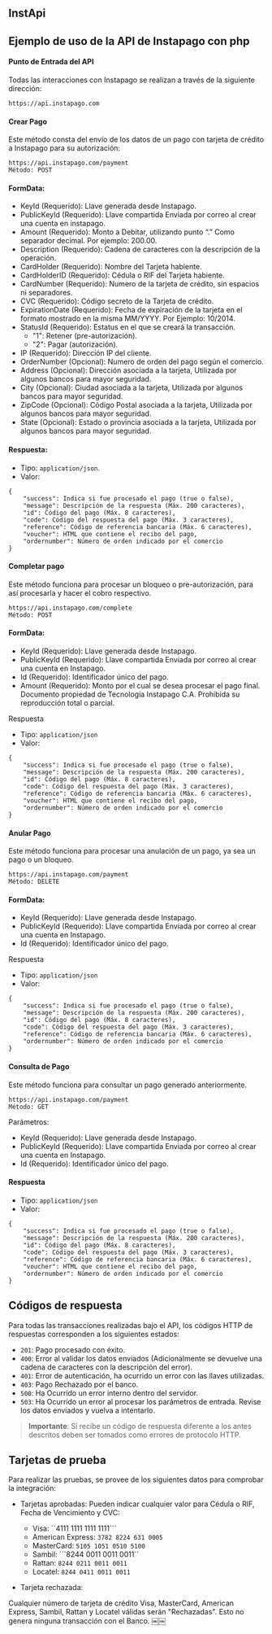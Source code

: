 ## InstApi
Ejemplo de uso de la API de Instapago con php
---

#### Punto de Entrada del API
Todas las interacciones con Instapago se realizan a través de la siguiente dirección:

```
https://api.instapago.com
```

#### Crear Pago
Este método consta del envío de los datos de un pago con tarjeta de crédito a Instapago
para su autorización:
```
https://api.instapago.com/payment
Método: POST
```

#### FormData:
* KeyId (Requerido): Llave generada desde Instapago.
* PublicKeyId (Requerido): Llave compartida Enviada por correo al crear una cuenta
en instapago.
* Amount (Requerido): Monto a Debitar, utilizando punto “.” Como separador decimal.
Por ejemplo: 200.00.
* Description (Requerido): Cadena de caracteres con la descripción de la operación.
* CardHolder (Requerido): Nombre del Tarjeta habiente.
* CardHolderID (Requerido): Cédula o RIF del Tarjeta habiente.
* CardNumber (Requerido): Numero de la tarjeta de crédito, sin espacios ni
separadores.
* CVC (Requerido): Código secreto de la Tarjeta de crédito.
* ExpirationDate (Requerido): Fecha de expiración de la tarjeta en el formato mostrado
en la misma MM/YYYY. Por Ejemplo: 10/2014.
* StatusId (Requerido): Estatus en el que se creará la transacción.
    * "1": Retener (pre-autorización).
    * "2": Pagar (autorización).
* IP (Requerido): Dirección IP del cliente.
* OrderNumber (Opcional): Numero de orden del pago según el comercio.
* Address (Opcional): Dirección asociada a la tarjeta, Utilizada por algunos bancos
para mayor seguridad.
* City (Opcional): Ciudad asociada a la tarjeta, Utilizada por algunos bancos para
mayor seguridad.
* ZipCode (Opcional): Código Postal asociada a la tarjeta, Utilizada por algunos
bancos para mayor seguridad.
* State (Opcional): Estado o provincia asociada a la tarjeta, Utilizada por algunos
bancos para mayor seguridad.

#### Respuesta:

* Tipo: ```application/json```.
* Valor:

```
{
    "success": Indica si fue procesado el pago (true o false),
    "message": Descripción de la respuesta (Máx. 200 caracteres),
    "id": Código del pago (Máx. 8 caracteres),
    "code": Código del respuesta del pago (Máx. 3 caracteres),
    "reference": Código de referencia bancaria (Máx. 6 caracteres),
    "voucher": HTML que contiene el recibo del pago,
    "ordernumber": Número de orden indicado por el comercio
}
```

#### Completar pago
Este método funciona para procesar un bloqueo o pre-autorización, para así procesarla y
hacer el cobro respectivo.

```
https://api.instapago.com/complete
Método: POST
```

#### FormData:
* KeyId (Requerido): Llave generada desde Instapago.
* PublicKeyId (Requerido): Llave compartida Enviada por correo al crear una cuenta
en Instapago.
* Id (Requerido): Identificador único del pago.
* Amount (Requerido): Monto por el cual se desea procesar el pago final.
Documento propiedad de Tecnología Instapago C.A. Prohibida su reproducción total o parcial.


Respuesta
* Tipo: ```application/json```
* Valor:

```
{
    "success": Indica si fue procesado el pago (true o false),
    "message": Descripción de la respuesta (Máx. 200 caracteres),
    "id": Código del pago (Máx. 8 caracteres),
    "code": Código del respuesta del pago (Máx. 3 caracteres),
    "reference": Código de referencia bancaria (Máx. 6 caracteres),
    "voucher": HTML que contiene el recibo del pago,
    "ordernumber": Número de orden indicado por el comercio
}
```
#### Anular Pago
Este método funciona para procesar una anulación de un pago, ya sea un pago o un
bloqueo.

```
https://api.instapago.com/payment
Método: DELETE
```

#### FormData:
* KeyId (Requerido): Llave generada desde Instapago.
* PublicKeyId (Requerido): Llave compartida Enviada por correo al crear una cuenta
en Instapago.
* Id (Requerido): Identificador único del pago.

Respuesta
* Tipo: ```application/json```
* Valor:

```
{
    "success": Indica si fue procesado el pago (true o false),
    "message": Descripción de la respuesta (Máx. 200 caracteres),
    "id": Código del pago (Máx. 8 caracteres),
    "code": Código del respuesta del pago (Máx. 3 caracteres),
    "reference": Código de referencia bancaria (Máx. 6 caracteres),
    "ordernumber": Número de orden indicado por el comercio
}
```

#### Consulta de Pago

Este método funciona para consultar un pago generado anteriormente.

```
https://api.instapago.com/payment
Método: GET
```

Parámetros:
* KeyId (Requerido): Llave generada desde Instapago.
* PublicKeyId (Requerido): Llave compartida Enviada por correo al crear una cuenta en Instapago.
* Id (Requerido): Identificador único del pago.

#### Respuesta
* Tipo: ```application/json```
* Valor:

```
{
    "success": Indica si fue procesado el pago (true o false),
    "message": Descripción de la respuesta (Máx. 200 caracteres),
    "id": Código del pago (Máx. 8 caracteres),
    "code": Código del respuesta del pago (Máx. 3 caracteres),
    "reference": Código de referencia bancaria (Máx. 6 caracteres),
    "voucher": HTML que contiene el recibo del pago,
    "ordernumber": Número de orden indicado por el comercio
}
```

## Códigos de respuesta

Para todas las transacciones realizadas bajo el API, los códigos HTTP de respuestas corresponden a los siguientes estados:

* ```201```: Pago procesado con éxito.
* ```400```: Error al validar los datos enviados (Adicionalmente se devuelve una cadena de
caracteres con la descripción del error).
* ```401```: Error de autenticación, ha ocurrido un error con las llaves utilizadas.
* ```403```: Pago Rechazado por el banco.
* ```500```: Ha Ocurrido un error interno dentro del servidor.
* ```503```: Ha Ocurrido un error al procesar los parámetros de entrada. Revise los datos
enviados y vuelva a intentarlo.

> **Importante**: Si recibe un código de respuesta diferente a los antes descritos deben ser tomados como errores de protocolo HTTP.

## Tarjetas de prueba
Para realizar las pruebas, se provee de los siguientes datos para comprobar la integración:

* Tarjetas aprobadas:
Pueden indicar cualquier valor para Cédula o RIF, Fecha de Vencimiento y CVC:

    * Visa: ``4111 1111 1111 1111```
    * American Express: ```3782 8224 631 0005```
    * MasterCard: ```5105 1051 0510 5100```
    * Sambil: ```8244 0011 0011 0011``
    * Rattan: ```8244 0211 0011 0011```
    * Locatel: ```8244 0411 0011 0011```

* Tarjeta rechazada:

Cualquier número de tarjeta de crédito Visa, MasterCard, American Express, Sambil, Rattan y Locatel válidas serán "Rechazadas". Esto no genera ninguna transacción con el Banco.
￼￼
